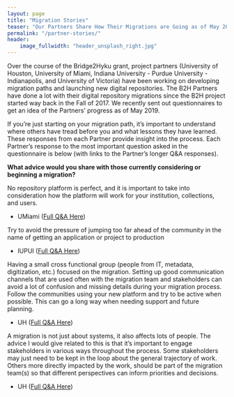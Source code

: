 ```yaml
---
layout: page
title: "Migration Stories"
teaser: "Our Partners Share How Their Migrations are Going as of May 2019"
permalink: "/partner-stories/"
header:
    image_fullwidth: "header_unsplash_right.jpg"
---
```

Over the course of the Bridge2Hyku grant, project partners (University of Houston, University of Miami, Indiana University - Purdue University - Indianapolis, and University of Victoria) have been working on developing migration paths and launching new digital repositories.
The B2H Partners have done a lot with their digital repository migrations since the B2H project started way back in the Fall of 2017. We recently sent out questionnaires to get an idea of the Partners’ progress as of May 2019.   

If you’re just starting on your migration path, it’s important to understand where others have tread before you and what lessons they have learned. These responses from each Partner provide insight into the process.  Each Partner’s response to the most important question asked in the questionnaire is below (with links to the Partner’s longer Q&A responses). 

**What advice would you share with those currently considering or beginning a migration?**

No repository platform is perfect, and it is important to take into consideration how the platform will work for your institution, collections, and users. 
- UMiami ([Full Q&A Here](/updates/miami-journey/))

Try to avoid the pressure of jumping too far ahead of the community in the name of getting an application or project to production 
- IUPUI ([Full Q&A Here](/updates/iupui-journey/))

Having a small cross functional group (people from IT, metadata, digitization, etc.) focused on the migration. Setting up good communication channels that are used often with the migration team and stakeholders can avoid a lot of confusion and missing details during your migration process. Follow the communities using your new platform and try to be active when possible. This can go a long way when needing support and future planning. 
- UH ([Full Q&A Here](/updates/houston-journey/))

A migration is not just about systems, it also affects lots of people. The advice I would give related to this is that it’s important to engage stakeholders in various ways throughout the process. Some stakeholders may just need to be kept in the loop about the general trajectory of work. Others more directly impacted by the work, should be part of the migration team(s) so that different perspectives can inform priorities and decisions. 
- UH ([Full Q&A Here](/updates/houston-journey/))
